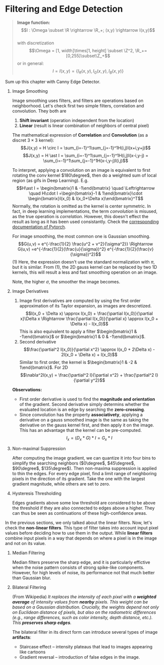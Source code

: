 # Filtering and Edge Detection

> **Image function:**
> $$I : \Omega \subset \R \rightarrow \R_+; (x,y) \rightarrow I(x,y)$$  
> with discretization
> $$\Omega = [1, width]\times[1, height] \subset \Z^2, \R_+=[0,255]\subset\Z_+$$
> or in general:
> $$I = I(x,y) = \{I_R(x,y),I_G(x,y),I_B(x,y)\}$$

Sum up this chapter with Canny Edge Detector.

1. Image Smoothing
    
    Image smoothing uses filters, and filters are operations based on neighborhood. Let's check first two simple filters, correlation and convolution. They both are
    1. **Shift invariant** (operation independent from the location)
    2. **Linear** (result is linear combination of neighbors of central pixel)
    
    The mathematical expression of **Correlation** and **Convolution** (as a discret $3\times3$ kernel):
    $$J(x,y) = H \circ I = \sum_{i=-1}^1\sum_{j=-1}^1H(i,j)I(x+i,y+j)$$
    $$J(x,y) = H \ast I = \sum_{i=-1}^1\sum_{j=-1}^1H(i,j)I(x-i,y-j) = \sum_{i=-1}^1\sum_{j=-1}^1H(x-i,y-j)I(i,j)$$

    To interpret, applying a convolution on an image is equivalent to first rotating the conv kernel $180\degree$, then do a weighted sum of local region (as gifs in Deep Learning). 
    E.g.
    $$H\ast I = \begin{bmatrix}1 & -1\end{bmatrix} \quad \Leftrightarrow \quad H\cdot I =\begin{bmatrix}-1 & 1\end{bmatrix}\cdot \begin{bmatrix}I(x_0) & I(x_0+\Delta x)\end{bmatrix}^T$$
    Normally, the rotation is omitted as the kernel is center symmetric. In fact, in deep learning implementations, the term *convolution* is misused, as the true operation is *correlation*. However, this doesn't effect the result as long as it has been used consistantly. Check the [corresponding documentation of Pytorch](https://pytorch.org/docs/stable/_modules/torch/nn/modules/conv.html).

    For image smoothing, the most common one is Gaussian smoothing.
    $$G(u,v) = e^{-\frac{1}{2} \frac{u^2 + v^2}{\sigma^2}} \Rightarrow G(u,v) =e^{-\frac{1}{2}(\frac{u}{\sigma})^2} e^{-\frac{1}{2}(\frac{v}{\sigma})^2}$$(1)
    Here, the expression doesn't use the standard normalization with $\pi$, but it is similar. From (1), the 2D gauss kernel can be replaced by two 1D kernels, this will result a less and fast smoothing operation on an image.

    Note, the higher $\sigma$, the smoother the image becomes.
2. Image Derivatives

    1. Image first derivatives are computed by using the first order approximation of its Taylor expansion, as images are descretized. 
        $$I(x_0 + \Delta x) \approx I(x_0) + \frac{\partial I(x_0)}{\partial x}\Delta x \Rightarrow \frac{\partial I(x_0)}{\partial x} \approx I(x_0 + \Delta x) - I(x_0)$$
        This is also equivalent to apply a filter $\begin{bmatrix}1 & -1\end{bmatrix}$ or $\begin{bmatrix}1 & 0 & -1\end{bmatrix}$.
    2. Second derivative
        $$\frac{\partial^2 I(x_0)}{\partial x^2} \approx I(x_0 + 2\Delta x) - 2I(x_0 + \Delta x) + I(x_0)$$
        Similar to first order, the kernel is  $\begin{bmatrix}1 & -2 & 1\end{bmatrix}$. For 2D 
        $$\nabla^2I(x,y) = \frac{\partial^2 I}{\partial x^2} + \frac{\partial^2 I}{\partial y^2}$$
    
    **Observations:**
       
    * First order derivative is used to find the **magnitude and orientation** of the gradient. Second derivative simply determins whether the evaluated location is an edge by searching the **zero-crossing**.
    * Since convolution has the property **associativety**, applying a derivative on a gauss smoothed image is the same as taking the derivative on the gauss kernel first, and then apply it on the image. This has an advantage that the kernel can be pre-computed. 
    $$I_x = (D_x \ast G) \ast I = G_x \ast I$$
3. Non-maximal Suppression

    After computing the image gradient, we can quantize it into four bins to simplify the searching neighbors ($0\degree$, $45\degree$, $90\degree$, $135\degree$). Then non-maxima suppression is applied to thin the edges. For every edge pixel, find a limit range of neighboring pixels in the direction of its gradient. Take the one with the largest gradient magnitude, while others are set to zero.

4. Hysteresis Thresholding

    Edges gradients above some low threshold are considered to be above the threshold if they are also connected to edges above a higher. They can thus be seen as continuations of these high-confidence areas.

In the previous sections, we only talked about the linear filters. Now, let's check the **non-linear filters**. This type of filter takes into account input pixel values before deciding how to use them in the output. While **linear filters** combine input pixels in a way that depends on where a pixel is in the image and not on its value.

1. Median Filtering

    Median filters preserve the sharp edge, and it is particularly effictive when the noise pattern consists of strong spike-like components. However, for high levels of noise, its performance not that much better than Gaussian blur.
2. Bilateral Filtering

    (From Wikipedia) *It replaces the intensity of each pixel with a **weighted average** of intensity values from **nearby** pixels. This weight can be based on a Gaussian distribution. Crucially, the weights depend not only on Euclidean distance of pixels, but also on the radiometric differences (e.g., range differences, such as color intensity, depth distance, etc.). This **preserves sharp edges**.*

    The bilateral filter in its direct form can introduce several types of image **artifacts**:
    * Staircase effect – intensity plateaus that lead to images appearing like cartoons
    * Gradient reversal – introduction of false edges in the image.